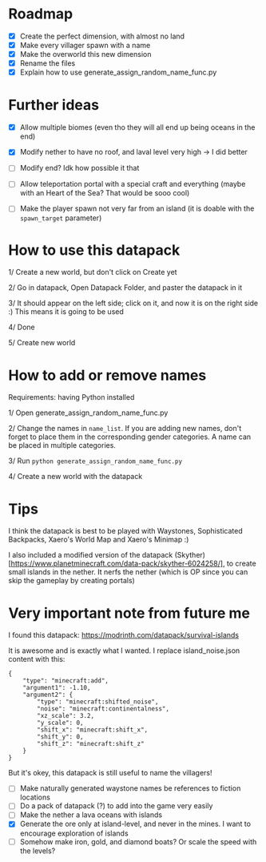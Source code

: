 # Roadmap

- [x] Create the perfect dimension, with almost no land
- [x] Make every villager spawn with a name
- [x] Make the overworld this new dimension
- [x] Rename the files
- [x] Explain how to use generate_assign_random_name_func.py

# Further ideas

- [x] Allow multiple biomes (even tho they will all end up being oceans in the end)
- [x] Modify nether to have no roof, and laval level very high -> I did better
- [ ] Modify end? Idk how possible it that
- [ ] Allow teleportation portal with a special craft and everything (maybe with an Heart of the Sea? That would be sooo cool)
- [ ] Make the player spawn not very far from an island (it is doable with the `spawn_target` parameter)


# How to use this datapack

1/ Create a new world, but don't click on Create yet

2/ Go in datapack, Open Datapack Folder, and paster the datapack in it

3/ It should appear on the left side; click on it, and now it is on the right side :) This means it is going to be used

4/ Done

5/ Create new world



# How to add or remove names

Requirements: having Python installed

1/ Open generate_assign_random_name_func.py

2/ Change the names in `name_list`. If you are adding new names, don't forget to place them in the corresponding gender categories. A name can be placed in multiple categories.

3/ Run `python generate_assign_random_name_func.py`

4/ Create a new world with the datapack


# Tips

I think the datapack is best to be played with Waystones, Sophisticated Backpacks, Xaero's World Map and Xaero's Minimap :)

I also included a modified version of the datapack (Skyther)[https://www.planetminecraft.com/data-pack/skyther-6024258/], to create small islands in the nether. It nerfs the nether (which is OP since you can skip the gameplay by creating portals)

# Very important note from future me

I found this datapack:
https://modrinth.com/datapack/survival-islands

It is awesome and is exactly what I wanted. I replace island_noise.json content with this:


```
{
    "type": "minecraft:add",
    "argument1": -1.10,
    "argument2": {
        "type": "minecraft:shifted_noise",
        "noise": "minecraft:continentalness",
        "xz_scale": 3.2,
        "y_scale": 0,
        "shift_x": "minecraft:shift_x",
        "shift_y": 0,
        "shift_z": "minecraft:shift_z"
    }
}
```

But it's okey, this datapack is still useful to name the villagers!

- [ ] Make naturally generated waystone names be references to fiction locations
- [ ] Do a pack of datapack (?) to add into the game very easily
- [ ] Make the nether a lava oceans with islands
- [x] Generate the ore only at island-level, and never in the mines. I want to encourage exploration of islands
- [ ] Somehow make iron, gold, and diamond boats? Or scale the speed with the levels?
